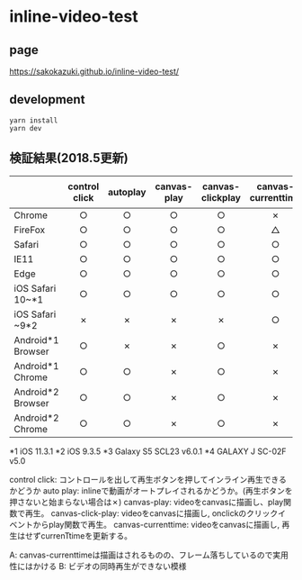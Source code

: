 # inline-video-test

## page
https://sakokazuki.github.io/inline-video-test/

## development

`yarn install`  
`yarn dev`  

## 検証結果(2018.5更新)


|                   | control click | autoplay | canvas-play | canvas-clickplay | canvas-currenttime | 注釈 |
|:------------------|:-------------:|:--------:|:-----------:|:----------------:|:------------------:|:----:|
|Chrome             | ○ | ○ | ○ | ○ | ✗ | - |
|FireFox            | ○ | ○ | ○ | ○ | △ | A |
|Safari             | ○ | ○ | ○ | ○ | ○ | - |
|IE11               | ○ | ○ | ○ | ○ | ○ | - |
|Edge               | ○ | ○ | ○ | ○ | ○ | - |
|iOS Safari 10~*1   | ○ | ○ | ○ | ○ | ○ | - |
|iOS Safari ~9*2    | ✗ | ✗ | ✗ | ✗ | ○ | - |
|Android*1 Browser  | ○ | ✗ | ✗ | ○ | ✗ | B |
|Android*1 Chrome   | ○ | ○ | ✗ | ○ | ✗ | - |
|Android*2 Browser  | ○ | ○ | ✗ | ○ | ✗ | B |
|Android*2 Chrome   | ○ | ○ | ✗ | ○ | ✗ | - |

*1 iOS 11.3.1
*2 iOS 9.3.5
*3 Galaxy S5 SCL23 v6.0.1
*4 GALAXY J SC-02F v5.0  

control click: コントロールを出して再生ボタンを押してインライン再生できるかどうか
auto play: inlineで動画がオートプレイされるかどうか。(再生ボタンを押さないと始まらない場合は✗)
canvas-play: videoをcanvasに描画し、play関数で再生。
canvas-click-play: videoをcanvasに描画し, onclickのクリックイベントからplay関数で再生。
canvas-currenttime: videoをcanvasに描画し, 再生はせずcurrenTtimeを更新する。  

A: canvas-currenttimeは描画はされるものの、フレーム落ちしているので実用性にはかける
B: ビデオの同時再生ができない模様